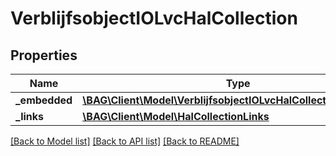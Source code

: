 # VerblijfsobjectIOLvcHalCollection

## Properties
Name | Type | Description | Notes
------------ | ------------- | ------------- | -------------
**_embedded** | [**\BAG\Client\Model\VerblijfsobjectIOLvcHalCollectionEmbedded**](VerblijfsobjectIOLvcHalCollectionEmbedded.md) |  | [optional] 
**_links** | [**\BAG\Client\Model\HalCollectionLinks**](HalCollectionLinks.md) |  | [optional] 

[[Back to Model list]](../../README.md#documentation-for-models) [[Back to API list]](../../README.md#documentation-for-api-endpoints) [[Back to README]](../../README.md)

